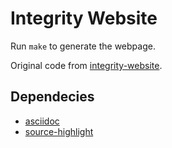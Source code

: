 # Integrity Website

Run `make` to generate the webpage.

Original code from [integrity-website](https://github.com/integrity/integrity-website).

## Dependecies

* [asciidoc](http://www.methods.co.nz/asciidoc/)
* [source-highlight](http://www.gnu.org/software/src-highlite/)